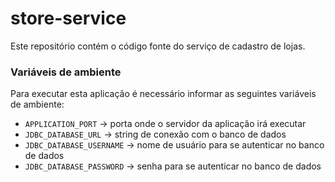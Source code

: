 # store-service
Este repositório contém o código fonte do serviço de cadastro de lojas.

### Variáveis de ambiente

Para executar esta aplicação é necessário informar as seguintes variáveis de ambiente:

- `APPLICATION_PORT` -> porta onde o servidor da aplicação irá executar
- `JDBC_DATABASE_URL` -> string de conexão com o banco de dados
- `JDBC_DATABASE_USERNAME` -> nome de usuário para se autenticar no banco de dados
- `JDBC_DATABASE_PASSWORD` -> senha para se autenticar no banco de dados